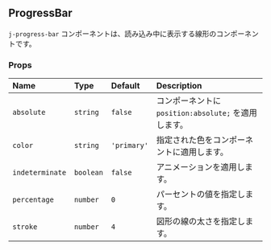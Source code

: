 ## ProgressBar

`j-progress-bar` コンポーネントは、読み込み中に表示する線形のコンポーネントです。

### Props

|Name|Type|Default|Description|
|:--|:--|:--|:--|
|`absolute`|`string`|`false`|コンポーネントに `position:absolute;` を適用します。|
|`color`|`string`|`'primary'`|指定された色をコンポーネントに適用します。|
|`indeterminate`|`boolean`|`false`|アニメーションを適用します。|
|`percentage`|`number`|`0`|パーセントの値を指定します。|
|`stroke`|`number`|`4`|図形の線の太さを指定します。|

